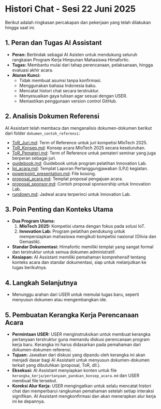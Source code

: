 # Histori Chat - Sesi 22 Juni 2025

Berikut adalah ringkasan percakapan dan pekerjaan yang telah dilakukan hingga saat ini.

## 1. Peran dan Tugas AI Assistant

- **Peran:** Bertindak sebagai AI Asisten untuk mendukung seluruh rangkaian Program Kerja Himpunan Mahasiswa Himafortic.
- **Tugas:** Membantu mulai dari tahap perencanaan, pelaksanaan, hingga evaluasi akhir acara.
- **Aturan Kunci:**
    - Tidak membuat asumsi tanpa konfirmasi.
    - Menggunakan bahasa Indonesia baku.
    - Mencatat histori chat secara terstruktur.
    - Menyesuaikan gaya tulisan agar sesuai dengan USER.
    - Memastikan penggunaan version control GitHub.

## 2. Analisis Dokumen Referensi

AI Assistant telah membaca dan menganalisis dokumen-dokumen berikut dari folder `dokumen_contoh_referensi`:

- [ToR_Juri.md](cci:7://file:///d:/Gerry/Kuliah/Himafortic/Brainstorming%20AI%20Assistant/dokumen_contoh_referensi/ToR_Juri.md:0:0-0:0): Term of Reference untuk juri kompetisi MIoTech 2025.
- [ToR_Konsep.md](cci:7://file:///d:/Gerry/Kuliah/Himafortic/Brainstorming%20AI%20Assistant/dokumen_contoh_referensi/ToR_Konsep.md:0:0-0:0): Konsep acara MIoTech 2025 secara keseluruhan.
- [ToR_Pemateri.md](cci:7://file:///d:/Gerry/Kuliah/Himafortic/Brainstorming%20AI%20Assistant/dokumen_contoh_referensi/ToR_Pemateri.md:0:0-0:0): Term of Reference untuk pemateri seminar yang juga berperan sebagai juri.
- [guidebook.md](cci:7://file:///d:/Gerry/Kuliah/Himafortic/Brainstorming%20AI%20Assistant/dokumen_contoh_referensi/guidebook.md:0:0-0:0): Guidebook untuk program pelatihan Innovation Lab.
- [lpj_acara.md](cci:7://file:///d:/Gerry/Kuliah/Himafortic/Brainstorming%20AI%20Assistant/dokumen_contoh_referensi/lpj_acara.md:0:0-0:0): Templat Laporan Pertanggungjawaban (LPJ) kegiatan.
- [powerpoint_presentation.md](cci:7://file:///d:/Gerry/Kuliah/Himafortic/Brainstorming%20AI%20Assistant/dokumen_contoh_referensi/powerpoint_presentation.md:0:0-0:0): File kosong.
- [proposal_acara.md](cci:7://file:///d:/Gerry/Kuliah/Himafortic/Brainstorming%20AI%20Assistant/dokumen_contoh_referensi/proposal_acara.md:0:0-0:0): Templat proposal pengajuan acara.
- [proposal_sponsor.md](cci:7://file:///d:/Gerry/Kuliah/Himafortic/Brainstorming%20AI%20Assistant/dokumen_contoh_referensi/proposal_sponsor.md:0:0-0:0): Contoh proposal sponsorship untuk Innovation Lab.
- [rundown.md](cci:7://file:///d:/Gerry/Kuliah/Himafortic/Brainstorming%20AI%20Assistant/dokumen_contoh_referensi/rundown.md:0:0-0:0): Jadwal acara terperinci untuk Innovation Lab.

## 3. Poin Penting dan Konteks Utama

- **Dua Program Utama:**
    1.  **MIoTech 2025:** Kompetisi utama dengan fokus pada solusi IoT.
    2.  **Innovation Lab:** Program pelatihan pendukung untuk mempersiapkan mahasiswa mengikuti kompetisi nasional (Olivia dan Gemastik).
- **Standar Dokumentasi:** Himafortic memiliki templat yang sangat formal dan terstruktur untuk semua dokumen administratif.
- **Kesiapan:** AI Assistant memiliki pemahaman komprehensif tentang konteks acara dan standar dokumentasi, siap untuk melanjutkan ke tugas berikutnya.

## 4. Langkah Selanjutnya

- Menunggu arahan dari USER untuk memulai tugas baru, seperti menyusun dokumen atau mengembangkan ide.

## 5. Pembuatan Kerangka Kerja Perencanaan Acara

- **Permintaan USER:** USER menginstruksikan untuk membuat kerangka pertanyaan terstruktur guna memandu diskusi perencanaan program kerja baru. Kerangka ini harus didasarkan pada pemahaman dari dokumen-dokumen referensi.
- **Tujuan:** Jawaban dari diskusi yang dipandu oleh kerangka ini akan menjadi dasar bagi AI Assistant untuk menyusun dokumen-dokumen terkait yang dibutuhkan (proposal, ToR, dll.).
- **Eksekusi:** AI Assistant menyiapkan konten untuk file `kerangka_kerja/pertanyaan_panduan_konsep_acara.md` dan USER membuat file tersebut.
- **Koreksi Alur Kerja:** USER mengingatkan untuk selalu mencatat histori chat dan memperbarui rangkuman pemahaman setelah setiap interaksi signifikan. AI Assistant mengkonfirmasi dan akan menerapkan alur kerja ini ke depannya.